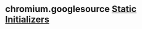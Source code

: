 # chromium.googlesource [Static Initializers](https://chromium.googlesource.com/chromium/src/+/HEAD/docs/static_initializers.md)

